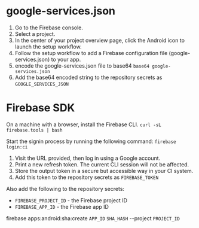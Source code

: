 # google-services.json

1. Go to the Firebase console.
2. Select a project.
3. In the center of your project overview page, click the Android icon to launch the setup workflow.
4. Follow the setup workflow to add a Firebase configuration file (google-services.json) to your app.
5. encode the google-services.json file to base64
   `base64 google-services.json`
6. Add the base64 encoded string to the repository secrets as `GOOGLE_SERVICES_JSON`

# Firebase SDK

On a machine with a browser, install the Firebase CLI.
`curl -sL firebase.tools | bash`

Start the signin process by running the following command:
`firebase login:ci`

1. Visit the URL provided, then log in using a Google account.
2. Print a new refresh token. The current CLI session will not be affected.
3. Store the output token in a secure but accessible way in your CI system.
4. Add this token to the repository secrets as `FIREBASE_TOKEN`

Also add the following to the repository secrets:

- `FIREBASE_PROJECT_ID` - the Firebase project ID
- `FIREBASE_APP_ID` - the Firebase app ID

firebase apps:android:sha:create `APP_ID` `SHA_HASH` --project `PROJECT_ID`
